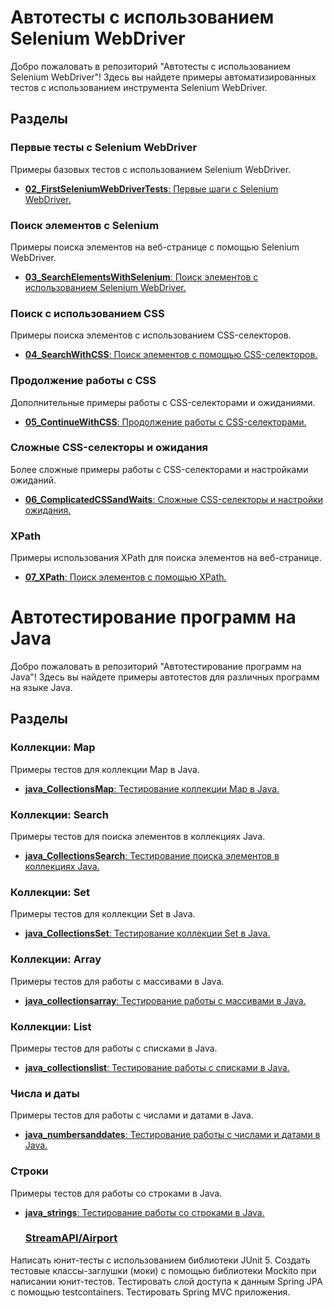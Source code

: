 # Автотесты с использованием Selenium WebDriver


Добро пожаловать в репозиторий "Автотесты с использованием Selenium WebDriver"! Здесь вы найдете примеры автоматизированных тестов с использованием инструмента Selenium WebDriver.

## Разделы

### Первые тесты с Selenium WebDriver
Примеры базовых тестов с использованием Selenium WebDriver.

- [**02_FirstSeleniumWebDriverTests**: Первые шаги с Selenium WebDriver.](https://github.com/NickolayGorlanov/Java-automated-testing/tree/Java-automated-testing/WebSite-testing/02_FirstSeleniumWebDriverTests)

### Поиск элементов с Selenium
Примеры поиска элементов на веб-странице с помощью Selenium WebDriver.

- [**03_SearchElementsWithSelenium**: Поиск элементов с использованием Selenium WebDriver.](https://github.com/NickolayGorlanov/Java-automated-testing/tree/Java-automated-testing/WebSite-testing/03_SearchElementsWithSelenium)

### Поиск с использованием CSS
Примеры поиска элементов с использованием CSS-селекторов.

- [**04_SearchWithCSS**: Поиск элементов с помощью CSS-селекторов.](https://github.com/NickolayGorlanov/Java-automated-testing/tree/Java-automated-testing/WebSite-testing/04_SearchWithCSS)

### Продолжение работы с CSS
Дополнительные примеры работы с CSS-селекторами и ожиданиями.

- [**05_ContinueWithCSS**: Продолжение работы с CSS-селекторами.](https://github.com/NickolayGorlanov/Java-automated-testing/tree/Java-automated-testing/WebSite-testing/05_ContinueWithCSS)

### Сложные CSS-селекторы и ожидания
Более сложные примеры работы с CSS-селекторами и настройками ожиданий.

- [**06_ComplicatedCSSandWaits**: Сложные CSS-селекторы и настройки ожидания.](https://github.com/NickolayGorlanov/Java-automated-testing/tree/Java-automated-testing/WebSite-testing/06_ComplicatedCSSandWaits)

### XPath
Примеры использования XPath для поиска элементов на веб-странице.

- [**07_XPath**: Поиск элементов с помощью XPath.](https://github.com/NickolayGorlanov/Java-automated-testing/tree/Java-automated-testing/WebSite-testing/07_XPath)

# Автотестирование программ на Java

Добро пожаловать в репозиторий "Автотестирование программ на Java"! Здесь вы найдете примеры автотестов для различных программ на языке Java.

## Разделы

### Коллекции: Map
Примеры тестов для коллекции Map в Java.

- [**java_CollectionsMap**: Тестирование коллекции Map в Java.](https://github.com/NickolayGorlanov/Java-automated-testing/tree/Java-automated-testing/Java-programs-testing/java_CollectionsMap)

### Коллекции: Search
Примеры тестов для поиска элементов в коллекциях Java.

- [**java_CollectionsSearch**: Тестирование поиска элементов в коллекциях Java.](https://github.com/NickolayGorlanov/Java-automated-testing/tree/Java-automated-testing/Java-programs-testing/java_CollectionsSearch)

### Коллекции: Set
Примеры тестов для коллекции Set в Java.

- [**java_CollectionsSet**: Тестирование коллекции Set в Java.](https://github.com/NickolayGorlanov/Java-automated-testing/tree/Java-automated-testing/Java-programs-testing/java_CollectionsSet)

### Коллекции: Array
Примеры тестов для работы с массивами в Java.

- [**java_collectionsarray**: Тестирование работы с массивами в Java.](https://github.com/NickolayGorlanov/Java-automated-testing/tree/Java-automated-testing/Java-programs-testing/java_collectionsarray)

### Коллекции: List
Примеры тестов для работы с списками в Java.

- [**java_collectionslist**: Тестирование работы с списками в Java.](https://github.com/NickolayGorlanov/Java-automated-testing/tree/Java-automated-testing/Java-programs-testing/java_collectionslist)

### Числа и даты
Примеры тестов для работы с числами и датами в Java.

- [**java_numbersanddates**: Тестирование работы с числами и датами в Java.](https://github.com/NickolayGorlanov/Java-automated-testing/tree/Java-automated-testing/Java-programs-testing/java_numbersanddates)

### Строки
Примеры тестов для работы со строками в Java.

- [**java_strings**: Тестирование работы со строками в Java.](https://github.com/NickolayGorlanov/Java-automated-testing/tree/Java-automated-testing/Java-programs-testing/java_strings)

  ### [StreamAPI/Airport](https://github.com/NickolayGorlanov/Java-automated-testing/tree/Java-automated-testing/Java-programs-testing/StreamAPI)
Написать юнит-тесты с использованием библиотеки JUnit 5.
Создать тестовые классы-заглушки (моки) с помощью библиотеки Mockito при написании юнит-тестов.
Тестировать слой доступа к данным Spring JPA с помощью testcontainers.
Тестировать Spring MVC приложения.



